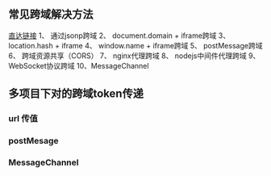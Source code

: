 ## 常见跨域解决方法 
<a href="https://segmentfault.com/a/1190000011145364">直达链接</a>
1、 通过jsonp跨域
2、 document.domain + iframe跨域
3、 location.hash + iframe
4、 window.name + iframe跨域
5、 postMessage跨域
6、 跨域资源共享（CORS）
7、 nginx代理跨域
8、 nodejs中间件代理跨域
9、 WebSocket协议跨域
10、MessageChannel

## 多项目下对的跨域token传递
### url 传值
### postMesage
### MessageChannel
